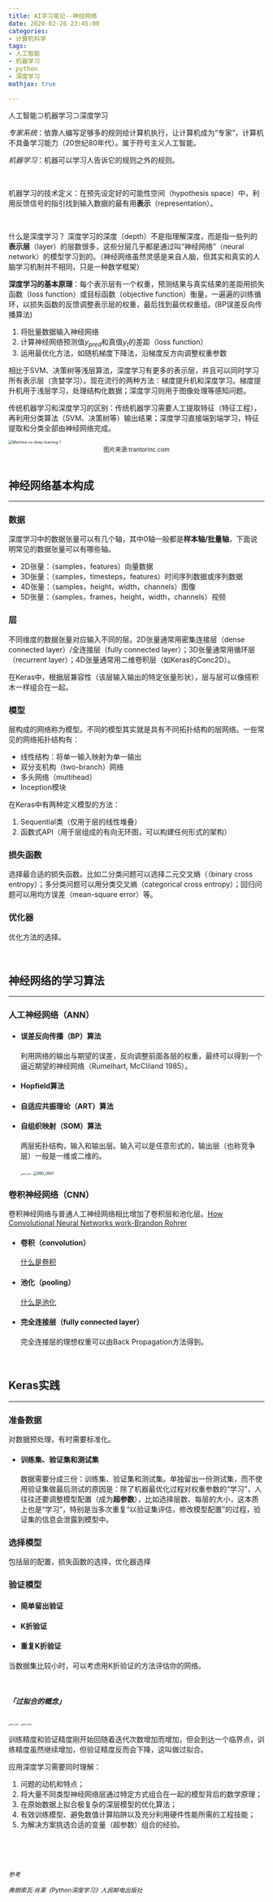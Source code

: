 ```yaml
---
title: AI学习笔记--神经网络 
date: 2020-02-26 23:45:00
categories:
- 计算机科学
tags: 
- 人工智能
- 机器学习
- python
- 深度学习
mathjax: true

---
```


人工智能$\supset$机器学习$\supset$深度学习

*专家系统*：依靠人编写足够多的规则给计算机执行，让计算机成为“专家”，计算机不具备学习能力（20世纪80年代）。属于符号主义人工智能。

*机器学习*：机器可以学习人告诉它的规则之外的规则。<!--more-->

<br/>

机器学习的技术定义：在预先设定好的可能性空间（hypothesis space）中，利用反馈信号的指引找到输入数据的最有用**表示**（representation）。

<br/>

什么是深度学习？ 深度学习的深度（depth）不是指理解深度，而是指一些列的**表示层**（layer）的层数很多，这些分层几乎都是通过叫“神经网络”（neural network）的模型学习到的。（神经网络虽然灵感是来自人脑，但其实和真实的人脑学习机制并不相同，只是一种数学框架）

**深度学习的基本原理**：每个表示层有一个权重，预测结果与真实结果的差距用损失函数（loss function）或目标函数（objective function）衡量，一遍遍的训练循环，以损失函数的反馈调整表示层的权重，最后找到最优权重组。(BP误差反向传播算法)

1. 将批量数据输入神经网络
2. 计算神经网络预测值$y_{pred}$和真值$y_t$的差距（loss function）
3. 运用最优化方法，如随机梯度下降法，沿梯度反方向调整权重参数

相比于SVM、决策树等浅层算法，深度学习有更多的表示层，并且可以同时学习所有表示层（贪婪学习）。现在流行的两种方法：梯度提升机和深度学习。梯度提升机用于浅层学习，处理结构化数据；深度学习则用于图像处理等感知问题。

传统机器学习和深度学习的区别：传统机器学习需要人工提取特征（特征工程），再利用分类算法（SVM、决策树等）输出结果；深度学习直接端到端学习，特征提取和分类全部由神经网络完成。

<img src="/images/Machine-vs-deep-learning-1.png" alt="Machine-vs-deep-learning-1" style="zoom:50%;" />

<center><small>图片来源:trantorinc.com</small></center>

<br/>

## 神经网络基本构成

---

### 数据

深度学习中的数据张量可以有几个轴，其中0轴一般都是**样本轴/批量轴**，下面说明常见的数据张量可以有哪些轴。

* 2D张量：（samples，features）向量数据
* 3D张量：（samples，timesteps，features）时间序列数据或序列数据
* 4D张量：（samples，height，width，channels）图像
* 5D张量：（samples，frames，height，width，channels）视频

### 层

不同维度的数据张量对应输入不同的层。2D张量通常用密集连接层（dense connected layer）/全连接层（fully connected layer）；3D张量通常用循环层（recurrent layer）；4D张量通常用二维卷积层（如Keras的Conc2D）。

在Keras中，根据层兼容性（该层输入输出的特定张量形状），层与层可以像搭积木一样组合在一起。

### 模型

层构成的网络称为模型。不同的模型其实就是具有不同拓扑结构的层网络。一些常见的网络拓扑结构有：

* 线性结构：将单一输入映射为单一输出
* 双分支机构（two-branch）网络
* 多头网络（multihead）
* Inception模块

在Keras中有两种定义模型的方法：

1. Sequential类（仅用于层的线性堆叠）
2. 函数式API（用于层组成的有向无环图，可以构建任何形式的架构）

### 损失函数

选择最合适的损失函数。比如二分类问题可以选择二元交叉熵（（binary cross entropy）；多分类问题可以用分类交叉熵（categorical cross entropy）；回归问题可以用均方误差（mean-square error）等。

### 优化器

优化方法的选择。



<br/>

## 神经网络的学习算法

---

### 人工神经网络（ANN）

* #### 误差反向传播（BP）算法

  利用网络的输出与期望的误差，反向调整前面各层的权重，最终可以得到一个逼近期望的神经网络（Rumelhart, McCliland 1985）。

* #### Hopfield算法

* #### 自适应共振理论（ART）算法

* #### 自组织映射（SOM）算法

  两层拓扑结构，输入和输出层。输入可以是任意形式的，输出层（也称竞争层）一般是一维或二维的。

  <img src="/images/IMG_0660.jpg" alt="IMG_0660" style="zoom:25%;" />

  <img src="/images/IMG_0661.jpg" alt="IMG_0661" style="zoom:50%;" />

  

### 卷积神经网络（CNN）

卷积神经网络与普通人工神经网络相比增加了卷积层和池化层。[How Convolutional Neural Networks work-Brandon Rohrer](https://m.youtube.com/watch?v=FmpDIaiMIeA)

* #### 卷积（convolution）

  [什么是卷积](https://www.matongxue.com/madocs/32.html) 

* #### 池化（pooling）

  [什么是池化](https://www.jiqizhixin.com/graph/technologies/0a4cedf0-0ee0-4406-946e-2877950da91d)

* #### 完全连接层（fully connected layer）

  完全连接层的理想权重可以由Back Propagation方法得到。



<br/>

## Keras实践

---

### 准备数据

对数据预处理，有时需要标准化。

* #### 训练集、验证集和测试集

  数据需要分成三份：训练集、验证集和测试集。单独留出一份测试集，而不使用验证集做最后测试的原因是：除了机器最优化过程对权重参数的“学习”，人往往还要调整模型配置（成为**超参数**），比如选择层数、每层的大小，这本质上也是“学习”，特别是当多次重复“以验证集评估，修改模型配置”的过程，验证集的信息会泄露到模型中。

### 选择模型

包括层的配置，损失函数的选择，优化器选择

### 验证模型

* #### 简单留出验证

* #### K折验证

* #### 重复K折验证

当数据集比较小时，可以考虑用K折验证的方法评估你的网络。

<br/>

##### *「过拟合的概念」*

<img src="/images/IMG_0287.PNG" alt="IMG_0287" style="zoom:24.3%;" /> <img src="/images/IMG_0288.PNG" alt="IMG_0288" style="zoom:25%;" />

训练精度和验证精度刚开始回随着迭代次数增加而增加，但会到达一个临界点，训练精度虽然继续增加，但验证精度反而会下降，这叫做过拟合。





应用深度学习需要同时理解：

1. 问题的动机和特点；
2. 将大量不同类型神经网络层通过特定方式组合在一起的模型背后的数学原理；
3. 在原始数据上拟合极复杂的深层模型的优化算法；
4. 有效训练模型、避免数值计算陷阱以及充分利用硬件性能所需的工程技能；
5. 为解决方案挑选合适的变量（超参数）组合的经验。

<br/><br/><br/>

<small>*参考*</small>

<small>*弗朗索瓦·肖莱《Python深度学习》人民邮电出版社*</small>


